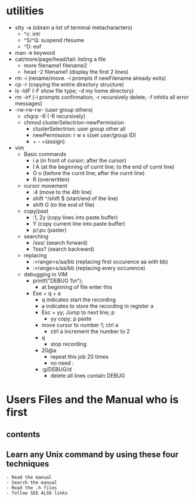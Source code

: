 # utilities
- stty -a (obtain a list of ternimal metacharacters)
    - ^c: intr
    - ^S/^Q: suspend rfesume
    - ^D: eof
- man -k keyword
- cat/more/page/head/tail: listing a file
    - more filename1 filename2
    - head -2 filename1 (display the first 2 lines)
- rm -i (rename/move. -i prompts if newFilename already exits)
- cp -r (copying the entire directory structure)
- ls -ldF (-F show file type; -d my home directory)
- rm -irf (-i prompts confirmation; -r recursively delete; -f inhitis all error messages)
- -rw-rw-rw- (user group others)
    - chgrp -R (-R recursively) 
    - chmod clusterSelectrion-newPermission
        - clusterSelectrion: user group other all
        - newPermission: r w x s(set user/group ID)
        -  \+ - =(assign)
- vim
    - Basic commands    
        - i a (in front of cursor; after the cursor)
        - I A (at the beginning of curnt line; to the end of curnt line)
        - O o (before the curnt line; after the curnt line)
        - R (overwritten)
    - cursor movement
        - :4 (move to the 4th line)
        - shift ^/shift $ (start/end of the line)
        - shift G (to the end of file)
    - copy/past
        - :1, 2y (copy lines into paste buffer)
        - Y (copy current line into paste buffer)
        - p/:pu (paster)
    - searching
        - /sss/ (search forward)
        - ?sss? (search backward)
    - replacing
        - :\<range>s/aa/bb (replacing first occurence aa with bb)
        - :\<range>s/aa/bb (replacing every occurence)
    - debugging in VIM
        - printf("DEBUG 1\n");
            - at beginning of file enter this
        - Ese + q + a
            - q indicates start the recording
            - a indicates to store the recording in register a
            - Esc + yy; Jump to next line; p
                - yy copy; p paste
            - move cursor to number 1; ctrl a
                - ctrl a increment the number to 2
            - q
                - stop recording
            - 20@a
                - repeat this job 20 times
                - no need :
            - :g/DEBUG/d
                - delete all lines contain DEBUG
# Users Files and the Manual who is first
## contents
## Learn any Unix command by using these four techniques
    - Read the manual
    - Search the manual
    - Read the .h files
    - follow SEE ALSO links
